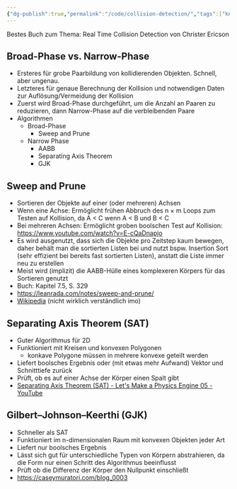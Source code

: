 ```yaml
---
{"dg-publish":true,"permalink":"/code/collision-detection/","tags":["knowledge-base","german"],"created":"2024-02-19T18:53:39.817+01:00","updated":"2025-05-23T15:06:13.098+02:00"}
---
```


Bestes Buch zum Thema: Real Time Collision Detection von Christer Ericson
## Broad-Phase vs. Narrow-Phase
- Ersteres für grobe Paarbildung von kollidierenden Objekten. Schnell, aber ungenau.
- Letzteres für genaue Berechnung der Kollision und notwendigen Daten zur Auflösung/Vermeidung der Kollision
- Zuerst wird Broad-Phase durchgeführt, um die Anzahl an Paaren zu reduzieren, dann Narrow-Phase auf die verbleibenden Paare
- Algorithmen
	- Broad-Phase
		- Sweep and Prune
	- Narrow Phase
		- AABB
		- Separating Axis Theorem
		- GJK
## Sweep and Prune
- Sortieren der Objekte auf einer (oder mehreren) Achsen
- Wenn eine Achse: Ermöglicht frühen Abbruch des n × m Loops zum Testen auf Kollision, da A < C wenn A < B und B < C
- Bei mehreren Achsen: Ermöglicht groben boolschen Test auf Kollision: https://www.youtube.com/watch?v=E-cQaDnapjo
- Es wird ausgenutzt, dass sich die Objekte pro Zeitstep kaum bewegen, daher behält man die sortierten Listen bei und nutzt bspw. Insertion Sort (sehr effizient bei bereits fast sortierten Listen), anstatt die Liste immer neu zu erstellen
- Meist wird (implizit) die AABB-Hülle eines komplexeren Körpers für das Sortieren genutzt
- Buch: Kapitel 7.5, S. 329
- https://leanrada.com/notes/sweep-and-prune/
- [Wikipedia](https://en.wikipedia.org/wiki/Sweep_and_prune) (nicht wirklich verständlich imo)
## Separating Axis Theorem (SAT)
- Guter Algorithmus für 2D
- Funktioniert mit Kreisen und konvexen Polygonen
	- konkave Polygone müssen in mehrere konvexe geteilt werden
- Liefert boolsches Ergebnis oder (mit etwas mehr Aufwand) Vektor und Schnitttiefe zurück
- Prüft, ob es auf einer Achse der Körper einen Spalt gibt
- [Separating Axis Theorem (SAT) - Let's Make a Physics Engine 05 - YouTube](https://www.youtube.com/watch?v=Zgf1DYrmSnk&list=PLSlpr6o9vURwq3oxVZSimY8iC-cdd3kIs&index=6)
## Gilbert–Johnson–Keerthi (GJK)
- Schneller als SAT
- Funktioniert im n-dimensionalen Raum mit konvexen Objekten jeder Art
- Liefert nur boolsches Ergebnis
- Lässt sich gut für unterschiedliche Typen von Körpern abstrahieren, da die Form nur einen Schritt des Algorithmus beeinflusst
- Prüft ob die Differenz der Körper den Nullpunkt einschließt
- https://caseymuratori.com/blog_0003